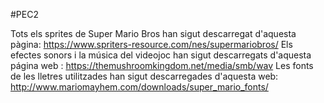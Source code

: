 #PEC2

Tots els sprites de Super Mario Bros han sigut descarregat d'aquesta pàgina: https://www.spriters-resource.com/nes/supermariobros/
Els efectes sonors i la música del videojoc han sigut descarregats d'aquesta página web : https://themushroomkingdom.net/media/smb/wav
Les fonts de les lletres utilitzades han sigut descarregades d'aquesta web: http://www.mariomayhem.com/downloads/super_mario_fonts/

